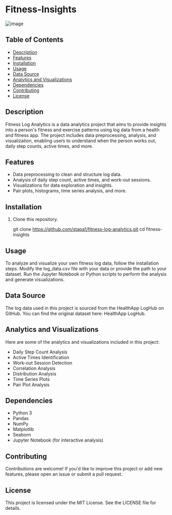 # Fitness-Insights
![image](https://github.com/Stapa1/Fitness-Insights/assets/97398704/7efb0e22-ab83-4b6f-b611-c6073f7c0692)



## Table of Contents
- [Description](#description)
- [Features](#features)
- [Installation](#installation)
- [Usage](#usage)
- [Data Source](#data-source)
- [Analytics and Visualizations](#analytics-and-visualizations)
- [Dependencies](#dependencies)
- [Contributing](#contributing)
- [License](#license)

## Description
Fitness Log Analytics is a data analytics project that aims to provide insights into a person's fitness and exercise patterns using log data from a health and fitness app. The project includes data preprocessing, analysis, and visualization, enabling users to understand when the person works out, daily step counts, active times, and more.

## Features
- Data preprocessing to clean and structure log data.
- Analysis of daily step count, active times, and work-out sessions.
- Visualizations for data exploration and insights.
- Pair plots, histograms, time series analysis, and more.

## Installation
1. Clone this repository.
   
   git clone https://github.com/stapa1/fitness-log-analytics.git
   cd fitness-insights

## Usage
To analyze and visualize your own fitness log data, follow the installation steps.
Modify the log_data.csv file with your data or provide the path to your dataset.
Run the Jupyter Notebook or Python scripts to perform the analysis and generate visualizations.

## Data Source
The log data used in this project is sourced from the HealthApp LogHub on GitHub. You can find the original dataset here: HealthApp LogHub.

## Analytics and Visualizations
Here are some of the analytics and visualizations included in this project:
- Daily Step Count Analysis
- Active Times Identification
- Work-out Session Detection
- Correlation Analysis
- Distribution Analysis
- Time Series Plots
- Pair Plot Analysis
  
## Dependencies
- Python 3
- Pandas
- NumPy
- Matplotlib
- Seaborn
- Jupyter Notebook (for interactive analysis)

## Contributing
Contributions are welcome! If you'd like to improve this project or add new features, please open an issue or submit a pull request.

## License
This project is licensed under the MIT License. See the LICENSE file for details.


   


